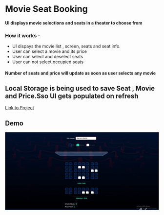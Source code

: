 # Movie Seat Booking

#### UI displays movie selections and seats in a theater to choose from
### How it works -
* UI dispays the  movie list , screen, seats and seat info.
* User can select a movie and its price
* User can select and deselect seats
* User can not select occupied seats
#### Number of seats and price will update as soon as user selects any movie
## Local Storage is being used to save Seat , Movie and Price.Sso UI gets populated on refresh 
[Link to Project](https://reverent-bose-df2ec0.netlify.com/)

## Demo

<div align='center'>
	<img src='uiglimpse.gif' />
</div>


